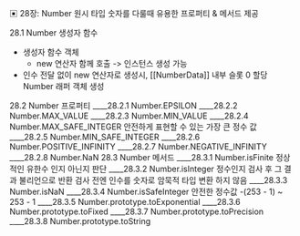 
▣ 28장: Number
원시 타입 숫자를 다룰때 유용한 프로퍼티 & 메서드 제공

28.1 Number 생성자 함수
- 생성자 함수 객체
    - new 연산자 함께 호출 -> 인스턴스 생성 가능
- 인수 전달 없이 new 연산자로 생성시, [[NumberData]] 내부 슬롯 0 할당 Number 래퍼 객체 생성

28.2 Number 프로퍼티
____28.2.1 Number.EPSILON
____28.2.2 Number.MAX_VALUE
____28.2.3 Number.MIN_VALUE
____28.2.4 Number.MAX_SAFE_INTEGER
안전하게 표현할 수 있는 가장 큰 정수 값
____28.2.5 Number.MIN_SAFE_INTEGER
____28.2.6 Number.POSITIVE_INFINITY
____28.2.7 Number.NEGATIVE_INFINITY
____28.2.8 Number.NaN
28.3 Number 메서드
____28.3.1 Number.isFinite
정상적인 유한수 인지 아닌지 판단
____28.3.2 Number.isInteger
정수인지 검사 후 그 결과 불리언으로 반환
검사 전엔 인수를 숫자로 암묵적 타입 변환 하지 않음
____28.3.3 Number.isNaN
____28.3.4 Number.isSafeInteger
안전한 정수값 -(253 - 1) ~ 253 - 1
____28.3.5 Number.prototype.toExponential
____28.3.6 Number.prototype.toFixed
____28.3.7 Number.prototype.toPrecision
____28.3.8 Number.prototype.toString